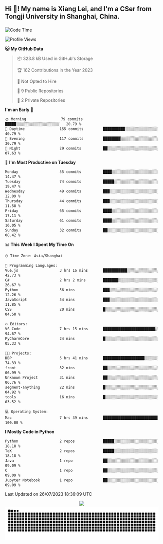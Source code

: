 <h2 align="left">Hi 👋! My name is Xiang Lei, and I'm a CSer from Tongji University in Shanghai, China.</h2>

###

<!--START_SECTION:waka-->
![Code Time](http://img.shields.io/badge/Code%20Time-90%20hrs%2020%20mins-blue)

![Profile Views](http://img.shields.io/badge/Profile%20Views-191-blue)

**🐱 My GitHub Data** 

> 📦 323.8 kB Used in GitHub's Storage 
 > 
> 🏆 162 Contributions in the Year 2023
 > 
> 🚫 Not Opted to Hire
 > 
> 📜 9 Public Repositories 
 > 
> 🔑 2 Private Repositories 
 > 
**I'm an Early 🐤** 

```text
🌞 Morning                79 commits          █████░░░░░░░░░░░░░░░░░░░░   20.79 % 
🌆 Daytime                155 commits         ██████████░░░░░░░░░░░░░░░   40.79 % 
🌃 Evening                117 commits         ████████░░░░░░░░░░░░░░░░░   30.79 % 
🌙 Night                  29 commits          ██░░░░░░░░░░░░░░░░░░░░░░░   07.63 % 
```
📅 **I'm Most Productive on Tuesday** 

```text
Monday                   55 commits          ████░░░░░░░░░░░░░░░░░░░░░   14.47 % 
Tuesday                  74 commits          █████░░░░░░░░░░░░░░░░░░░░   19.47 % 
Wednesday                49 commits          ███░░░░░░░░░░░░░░░░░░░░░░   12.89 % 
Thursday                 44 commits          ███░░░░░░░░░░░░░░░░░░░░░░   11.58 % 
Friday                   65 commits          ████░░░░░░░░░░░░░░░░░░░░░   17.11 % 
Saturday                 61 commits          ████░░░░░░░░░░░░░░░░░░░░░   16.05 % 
Sunday                   32 commits          ██░░░░░░░░░░░░░░░░░░░░░░░   08.42 % 
```


📊 **This Week I Spent My Time On** 

```text
🕑︎ Time Zone: Asia/Shanghai

💬 Programming Languages: 
Vue.js                   3 hrs 16 mins       ███████████░░░░░░░░░░░░░░   42.73 % 
C#                       2 hrs 2 mins        ███████░░░░░░░░░░░░░░░░░░   26.67 % 
Python                   56 mins             ███░░░░░░░░░░░░░░░░░░░░░░   12.26 % 
JavaScript               54 mins             ███░░░░░░░░░░░░░░░░░░░░░░   11.85 % 
CSS                      20 mins             █░░░░░░░░░░░░░░░░░░░░░░░░   04.50 % 

🔥 Editors: 
VS Code                  7 hrs 15 mins       ████████████████████████░   94.67 % 
PyCharmCore              24 mins             █░░░░░░░░░░░░░░░░░░░░░░░░   05.33 % 

🐱‍💻 Projects: 
DBP                      5 hrs 41 mins       ███████████████████░░░░░░   74.33 % 
front                    32 mins             ██░░░░░░░░░░░░░░░░░░░░░░░   06.99 % 
Unknown Project          31 mins             ██░░░░░░░░░░░░░░░░░░░░░░░   06.76 % 
segment-anything         22 mins             █░░░░░░░░░░░░░░░░░░░░░░░░   04.92 % 
tools                    16 mins             █░░░░░░░░░░░░░░░░░░░░░░░░   03.52 % 

💻 Operating System: 
Mac                      7 hrs 39 mins       █████████████████████████   100.00 % 
```

**I Mostly Code in Python** 

```text
Python                   2 repos             █████░░░░░░░░░░░░░░░░░░░░   18.18 % 
TeX                      2 repos             █████░░░░░░░░░░░░░░░░░░░░   18.18 % 
Java                     1 repo              ██░░░░░░░░░░░░░░░░░░░░░░░   09.09 % 
C                        1 repo              ██░░░░░░░░░░░░░░░░░░░░░░░   09.09 % 
Jupyter Notebook         1 repo              ██░░░░░░░░░░░░░░░░░░░░░░░   09.09 % 
```




 Last Updated on 26/07/2023 18:36:09 UTC
<!--END_SECTION:waka-->

<div align="center">
  <img src="https://github-readme-stats.vercel.app/api?username=Lei00764&show_icons=true&theme=radical" />
 </div>

 <div align="center">

<picture>
  <source media="(prefers-color-scheme: dark)" srcset="https://raw.githubusercontent.com/Lei00764/Lei00764/output/github-contribution-grid-snake-dark.svg">
  <source media="(prefers-color-scheme: light)" srcset="https://raw.githubusercontent.com/Lei00764/Lei00764/output/github-contribution-grid-snake.svg">
  <img alt="github contribution grid snake animation" src="https://raw.githubusercontent.com/Lei00764/Lei00764/output/github-contribution-grid-snake.svg">
</picture>

</div>




